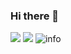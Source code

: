 ### Hi there 👋

<!--
**nightcrawler7/nightcrawler7** is a ✨ _special_ ✨ repository because its `README.md` (this file) appears on your GitHub profile.

Here are some ideas to get you started:

- 🔭 I’m currently working on ...
- 🌱 I’m currently learning ...
- 👯 I’m looking to collaborate on ...
- 🤔 I’m looking for help with ...
- 💬 Ask me about ...
- 📫 How to reach me: ...
- 😄 Pronouns: ...
- ⚡ Fun fact: ...
-->
![](https://visitor-badge.glitch.me/badge?page_id=nightcrawler7.readme)
![](http://antzuhl.cn:4000/get/@nightcrawler.readme)
![info](https://github-readme-stats.vercel.app/api?username=nightcrawler&show_icons=true&count_private=true&hide=prs&theme=default_repocard)
